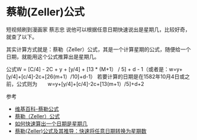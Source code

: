 # 蔡勒(Zeller)公式

短视频刷到漫画家 蔡志忠 说他可以根据任意日期快速说出是星期几，比较好奇，就查了以下。

其实计算方式就是：蔡勒（Zeller）公式，其是一个计算星期的公式，随便给一个日期，就能用这个公式推算出是星期几。

公式W = [C/4] - 2C + y + [y/4] + [13 * (M+1） / 5] + d - 1（或者是：w=y+[y/4]+[c/4]-2c+[26(m+1）/10]+d-1）
若要计算的日期是在1582年10月4日或之前，公式则为　　w=y+[y/4]+[c/4]-2c+[13(m+1）/5]+d+2

参考

- [维基百科-蔡勒公式](https://zh.wikipedia.org/wiki/%E8%94%A1%E5%8B%92%E5%85%AC%E5%BC%8F)
- [蔡勒（Zeller）公式](https://www.cnblogs.com/tgycoder/p/4960487.html)
- [如何快速算出一个日期是星期几](https://blog.csdn.net/ljx0305/article/details/1893507)
- [蔡勒(Zeller)公式及其推导：快速将任意日期转换为星期数](https://www.cnblogs.com/faterazer/p/11393521.html)